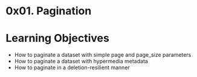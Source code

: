 # 0x01. Pagination

# Learning Objectives
- How to paginate a dataset with simple page and page_size parameters
- How to paginate a dataset with hypermedia metadata
- How to paginate in a deletion-resilient manner
